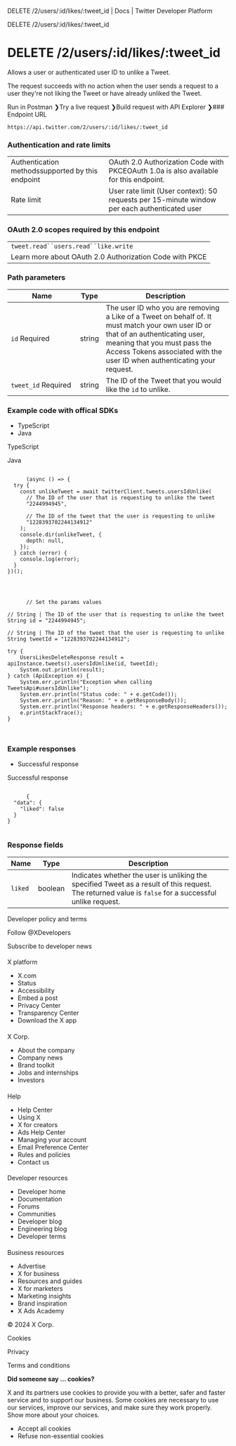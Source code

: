 



DELETE /2/users/:id/likes/:tweet\_id | Docs | Twitter Developer Platform 





































































































DELETE /2/users/:id/likes/:tweet\_id



 DELETE /2/users/:id/likes/:tweet\_id
====================================

Allows a user or authenticated user ID to unlike a Tweet.  
  
The request succeeds with no action when the user sends a request to a user they're not liking the Tweet or have already unliked the Tweet.

Run in Postman ❯Try a live request ❯Build request with API Explorer ❯### Endpoint URL

`https://api.twitter.com/2/users/:id/likes/:tweet_id`  
  
### Authentication and rate limits



|  |  |
| --- | --- |
| Authentication methodssupported by this endpoint | OAuth 2.0 Authorization Code with PKCEOAuth 1.0a is also available for this endpoint. |
| Rate limit | User rate limit (User context): 50 requests per 15-minute window per each authenticated user |

### OAuth 2.0 scopes required by this endpoint



|  |
| --- |
| `tweet.read``users.read``like.write` |
| Learn more about OAuth 2.0 Authorization Code with PKCE |

### Path parameters



| Name | Type | Description |
| --- | --- | --- |
| `id` Required  | string | The user ID who you are removing a Like of a Tweet on behalf of. It must match your own user ID or that of an authenticating user, meaning that you must pass the Access Tokens associated with the user ID when authenticating your request. |
| `tweet_id` Required  | string | The ID of the Tweet that you would like the `id` to unlike. |

  
  
### Example code with offical SDKs








* TypeScript
* Java


















 TypeScript
 

 Java
 
















```

      (async () => {
  try {
    const unlikeTweet = await twitterClient.tweets.usersIdUnlike(
      // The ID of the user that is requesting to unlike the tweet
      "2244994945",

      // The ID of the tweet that the user is requesting to unlike
      "1228393702244134912"
    );
    console.dir(unlikeTweet, {
      depth: null,
    });
  } catch (error) {
    console.log(error);
  }
})();

    
```
















```

      // Set the params values

// String | The ID of the user that is requesting to unlike the tweet
String id = "2244994945";

// String | The ID of the tweet that the user is requesting to unlike
String tweetId = "1228393702244134912";

try {
    UsersLikesDeleteResponse result = apiInstance.tweets().usersIdUnlike(id, tweetId);
    System.out.println(result);
} catch (ApiException e) {
    System.err.println("Exception when calling TweetsApi#usersIdUnlike");
    System.err.println("Status code: " + e.getCode());
    System.err.println("Reason: " + e.getResponseBody());
    System.err.println("Response headers: " + e.getResponseHeaders());
    e.printStackTrace();
}

    
```












### Example responses








* Successful response


















 Successful response
 
















```

      {
  "data": {
    "liked": false
  }
}
    
```












### Response fields



| Name | Type | Description |
| --- | --- | --- |
| `liked` | boolean | Indicates whether the user is unliking the specified Tweet as a result of this request. The returned value is `false` for a successful unlike request. |



















Developer policy and terms


Follow @XDevelopers


Subscribe to developer news












#### 
 X platform


* X.com
* Status
* Accessibility
* Embed a post
* Privacy Center
* Transparency Center
* Download the X app




#### 
 X Corp.


* About the company
* Company news
* Brand toolkit
* Jobs and internships
* Investors




#### 
 Help


* Help Center
* Using X
* X for creators
* Ads Help Center
* Managing your account
* Email Preference Center
* Rules and policies
* Contact us




#### 
 Developer resources


* Developer home
* Documentation
* Forums
* Communities
* Developer blog
* Engineering blog
* Developer terms




#### 
 Business resources


* Advertise
* X for business
* Resources and guides
* X for marketers
* Marketing insights
* Brand inspiration
* X Ads Academy









 © 2024 X Corp.
 


Cookies


Privacy


Terms and conditions






















**Did someone say … cookies?**  
  


 X and its partners use cookies to provide you with a better, safer and
 faster service and to support our business. Some cookies are necessary to use
 our services, improve our services, and make sure they work properly.
 Show more about your choices.


 




* Accept all cookies
* Refuse non-essential cookies















